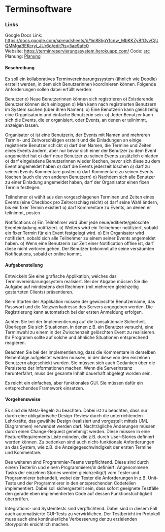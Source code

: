 # Terminsoftware

### Links
Google Docs Link: https://docs.google.com/spreadsheets/d/1m88hgYfcnw_MbKKZyBfGvvCjUQMMgaBEKcryi_JUr6o/edit?ts=5ae9afc0<br>
Website: https://terminreservierungssystem.herokuapp.com/
Code: [src](hier)
Planung: [Planung](hier)

#### Beschreibung

Es soll ein kollaboratives Terminvereinbarungssystem (ähnlich wie Doodle) erstellt werden, in dem sich Benutzerinnen koordinieren können. Folgende Anforderungen sollen dabei erfüllt werden:

Benutzer
o) Neue Benutzerinnen können sich registrieren
o) Existierende Benutzer können sich einloggen
o) Man kann nach registrierten Benutzern im System suchen (über ihren Namen).
o) Eine Benutzerin kann gleichzeitig eine Organisatorin und einfache Benutzerin sein.
o) Jeder Benutzer kann sich die Events, die er organisiert, oder Events, an denen er teilnimmt, anzeigen lassen.

Organisator
o) ist eine Benutzerin, der Events mit Namen und mehreren Termin- und Zeitvorschlägen erstellt und die Einladungen an einige registrierte Benutzer schickt
o) darf den Namen, die Termine und Zeiten eines Events ändern, aber nur bevor sich einer der Benutzer zu dem Event angemeldet hat
o) darf neue Benutzer zu seinen Events zusätzlich einladen
o) darf eingeladene Benutzerinnen wieder löschen, bevor sich diese zu dem Event angemeldet haben
o) darf die Events jederzeit löschen
o) darf zu seinen Events Kommentare posten
o) darf Kommentare zu seinen Events löschen (auch die von anderen Benutzern)
o) Nachdem sich alle Benutzer zu einer Einladung angemeldet haben, darf der Organisator einen fixen Termin festlegen.

Teilnehmer
o) wählt aus den vorgeschlagenen Terminen und Zeiten eines Events (eine Checkbox pro Zeitvorschlag reicht)
o) darf seine Wahl ändern, bis ein fixer Termin existiert
o) darf Kommentare zu Events, an denen er teilnimmt, posten

Notifications
o) Ein Teilnehmer wird über jede neue/editierte/gelöschte Eventeinladung notifiziert.
o) Weiters wird ein Teilnehmer notifiziert, sobald ein fixer Termin für ein Event festgelegt wird.
o) Ein Organisator wird notifiziert, sobald sich alle Teilnehmer zu einem seiner Events angemeldet haben.
o) Wenn eine Benutzerin zur Zeit einer Notification offline ist, darf diese nicht verloren gehen. Der Benutzer bekommt alle seine versäumten Notifications, sobald er online kommt.


#### Aufgabenstellung

Entwickeln Sie eine grafische Applikation, welches das Terminvereinbarungssystem realisiert. Bei der Abgabe müssen Sie die Aufgabe auf mindestens drei Rechnern (mit mehreren gleichzeitig gestarteten Clients) präsentieren.

Beim Starten der Applikation müssen der gewünschte Benutzername, das Passwort und die Netzwerkadresse des Servers angegeben werden. Die Registrierung kann automatisch bei der ersten Anmeldung erfolgen.

Achten Sie bei der Implementierung auf die transaktionale Sicherheit. Überlegen Sie sich Situationen, in denen z.B. ein Benutzer versucht, eine Terminwahl zu einem in der Zwischenzeit gelöschten Event zu realisieren. Ihr Programm sollte auf solche und ähnliche Situationen entsprechend reagieren.

Beachten Sie bei der Implementierung, dass die Kommentare in derselben Reihenfolge aufgelistet werden müssen, in der diese von den einzelnen Benutzern abgeschickt wurden.
Sie müssen sich auch Gedanken über die Persistenz der Informationen machen. Wenn die Serverinstanz herunterfährt, muss der gesamte Inhalt dauerhaft abgelegt worden sein.

Es reicht ein einfaches, aber funktionales GUI. Sie müssen dafür ein entsprechendes Framework einsetzen.


#### Vorgehensweise

Es sind die Meta-Regeln zu beachten. Dabei ist zu beachten, dass nur durch eine obligatorische Design-Review durch die unterrichtenden Lehrkräfte, das gewählte Design (realisiert und vorgestellt mittels UML Diagrammen) verwendet werden darf. Nachträgliche Änderungen müssen durch einen Change-Request genehmigt werden. Diese müssen in eine Feature/Requirements Liste münden, die z.B. durch User-Stories definiert werden können. Zu bedenken sind auch nicht-funktionale Anforderungen an das System, wie z.B. die Anzeigegeschwindigkeit der ersten Termine und Kommentare.

Des weiteren sind Programmier-Teams verpflichtend. Diese sind durch eine/n Tester/in und eine/n Programmierer/in definiert. Angenommene Tasks der einzelnen Stories werden gleichzeitig(!) vom Tester und Programmierer behandelt, wobei der Tester die Anforderungen in z.B. Unit-Tests und der Programmierer in den entsprechenden Codeteilen implementiert. Dabei soll sichergestellt sein, dass sofort geeignete Testfälle den gerade eben implementierten Code auf dessen Funktionstüchtigkeit überprüfen.

Integrations- und Systemtests sind verpflichtend. Dabei sind in diesem Fall auch automatisierte GUI-Tests zu verwirklichen. Der Testbericht im Protokoll muss auch eine kontinuierliche Verbesserung der zu erzielenden Storypoints ersichtlich machen.
